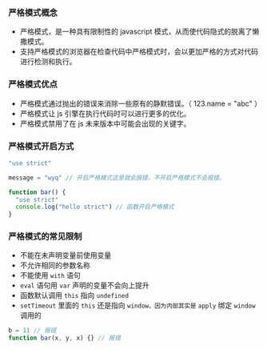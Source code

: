 ### 严格模式概念

- 严格模式，是一种具有限制性的 javascript 模式，从而使代码隐式的脱离了懒撒模式。
- 支持严格模式的浏览器在检查代码中严格模式时，会以更加严格的方式对代码进行检测和执行。

### 严格模式优点

- 严格模式通过抛出的错误来消除一些原有的静默错误。（ 123.name = "abc" ）
- 严格模式让 js 引擎在执行代码时可以进行更多的优化。
- 严格模式禁用了在 js 未来版本中可能会出现的关键字。

### 严格模式开启方式

```js
"use strict"

message = "wyq" // 开启严格模式这里就会报错，不开启严格模式不会报错。

function bar() {
  "use strict"
  console.log("hello strict") // 函数开启严格模式
}
```

### 严格模式的常见限制

- 不能在未声明变量前使用变量
- 不允许相同的参数名称
- 不能使用 `with` 语句
- `eval` 语句用 `var` 声明的变量不会向上提升
- 函数默认调用 `this` 指向 `undefined`
- `setTimeout` 里面的 `this` 还是指向 `window，因为内部其实是` `apply` 绑定 `window` 调用的

```js
b = 11 // 报错
function bar(x, y, x) {} // 报错
```
